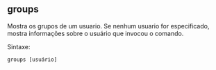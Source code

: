 ## groups

Mostra os grupos de um usuario. Se nenhum usuario for especificado,
mostra informações sobre o usuário que invocou o comando.

Sintaxe: 

	groups [usuário]

